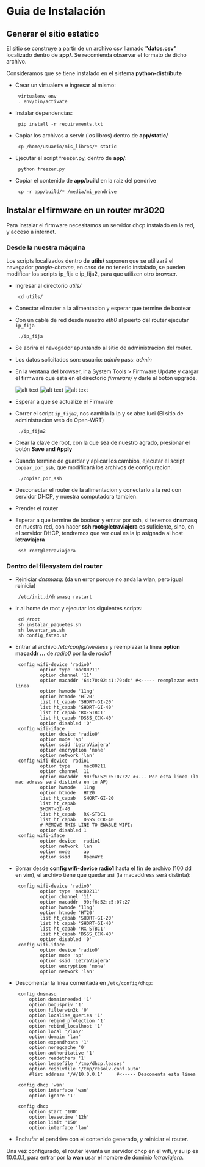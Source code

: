 # Guia de Instalación
## Generar el sitio estatico

El sitio se construye a partir de un archivo csv llamado **"datos.csv"**
localizado dentro de **app/**. Se recomienda observar el formato de dicho archivo.

Consideramos que se tiene instalado en el sistema **python-distribute**
 
 * Crear un virtualenv e ingresar al mismo:
    
        virtualenv env
        . env/bin/activate

 * Instalar dependencias:
    
        pip install -r requirements.txt

 * Copiar los archivos a servir (los libros) dentro de **app/static/**
    
        cp /home/usuario/mis_libros/* static

 * Ejecutar el script freezer.py, dentro de **app/**:
    
        python freezer.py

 * Copiar el contenido de **app/build** en la raiz del pendrive

        cp -r app/build/* /media/mi_pendrive
    
## Instalar el firmware en un router mr3020

Para instalar el firmware necesitamos un servidor dhcp instalado en la red, y acceso a internet.

### Desde la nuestra máquina

Los scripts localizados dentro de **utils/** suponen que se utilizará el navegador *google-chrome*, en caso de no tenerlo instalado, se pueden modificar los scripts ip_fija e ip_fija2, para que utilizen otro browser.

 * Ingresar al directorio *utils/*
    
        cd utils/

 * Conectar el router a la alimentacion y esperar que termine de bootear
 * Con un cable de red desde nuestro *eth0*  al puerto del router ejecutar ``ip_fija``
    
        ./ip_fija

 * Se abrirá el navegador apuntando al sitio de administracion del router. 
 * Los datos solicitados son: usuario: *admin* pass: *admin*
 * En la ventana del browser, ir a System Tools > Firmware Update y cargar el firmware que esta en el directorio *firmware/* y darle al botón upgrade.
    
   ![alt text](https://raw.github.com/gcoop-libre/letras_viajeras/master/data/captura_tplink_1.png "Paso 1")
   ![alt text](https://raw.github.com/gcoop-libre/letras_viajeras/master/data/captura_tplink_2.png "Paso 2")
   ![alt text](https://raw.github.com/gcoop-libre/letras_viajeras/master/data/captura_tplink_3.png "Paso 3")
 

 * Esperar a que se actualize el Firmware
 * Correr el script ``ip_fija2``, nos cambia la ip y se abre luci (El sitio de administracion web de Open-WRT)
    
        ./ip_fija2

 * Crear la clave de root, con la que sea de nuestro agrado, presionar el botón **Save and Apply**
 
 * Cuando termine de guardar y aplicar los cambios, ejecutar el script ``copiar_por_ssh``, que modificará los archivos de configuracion.

        ./copiar_por_ssh

 * Desconectar el router de la alimentacion y conectarlo a la red con servidor DHCP, y nuestra computadora tambien.
 
 * Prender el router
 * Esperar a que termine de bootear y entrar por ssh, si tenemos **dnsmasq** en nuestra red, con hacer **ssh root@letraviajera** es suficiente, sino, en el servidor DHCP, tendremos que ver cual es la ip asignada al host **letraviajera**
    
        ssh root@letraviajera

### Dentro del filesystem del router

 
 * Reiniciar *dnsmasq*: (da un error porque no anda la wlan, pero igual reinicia)
    
        /etc/init.d/dnsmasq restart

 * Ir al home de root y ejecutar los siguientes scripts:
    
        cd /root
        sh instalar_paquetes.sh
        sh levantar_ws.sh
        sh config_fstab.sh

 * Entrar al archivo */etc/config/wireless* y reemplazar la linea **option macaddr ...** de *radio0* por la de *radio1*

        config wifi-device 'radio0'
                option type 'mac80211'
                option channel '11'
                option macaddr '64:70:02:41:79:dc' #<----- reemplazar esta linea
                option hwmode '11ng'
                option htmode 'HT20'
                list ht_capab 'SHORT-GI-20'
                list ht_capab 'SHORT-GI-40'
                list ht_capab 'RX-STBC1'
                list ht_capab 'DSSS_CCK-40'
                option disabled '0'
        config wifi-iface
                option device 'radio0'
                option mode 'ap'
                option ssid 'LetraViajera'
                option encryption 'none'
                option network 'lan'
        config wifi-device  radio1
                option type     mac80211
                option channel  11
                option macaddr  90:f6:52:c5:07:27 #<--- Por esta linea (la mac adress será distinta en tu AP)
                option hwmode   11ng
                option htmode   HT20
                list ht_capab   SHORT-GI-20
                list ht_capab
                SHORT-GI-40
                list ht_capab   RX-STBC1
                list ht_capab   DSSS_CCK-40
                # REMOVE THIS LINE TO ENABLE WIFI:
                option disabled 1
        config wifi-iface
                option device   radio1
                option network  lan
                option mode     ap
                option ssid     OpenWrt
   
    
 * Borrar desde **config wifi-device  radio1** hasta el fin de archivo (100 dd en vim), el archivo tiene que quedar asi (la macaddress será distinta):

        config wifi-device 'radio0'
                option type 'mac80211'
                option channel '11'
                option macaddr  90:f6:52:c5:07:27 
                option hwmode '11ng'
                option htmode 'HT20'
                list ht_capab 'SHORT-GI-20'
                list ht_capab 'SHORT-GI-40'
                list ht_capab 'RX-STBC1'
                list ht_capab 'DSSS_CCK-40'
                option disabled '0'
        config wifi-iface
                option device 'radio0'
                option mode 'ap'
                option ssid 'LetraViajera'
                option encryption 'none'
                option network 'lan'

 * Descomentar la linea comentada en ``/etc/config/dhcp``:

        config dnsmasq
            option domainneeded '1'
            option boguspriv '1'
            option filterwin2k '0'
            option localise_queries '1'
            option rebind_protection '1'
            option rebind_localhost '1'
            option local '/lan/'
            option domain 'lan'
            option expandhosts '1'
            option nonegcache '0'
            option authoritative '1'
            option readethers '1'
            option leasefile '/tmp/dhcp.leases'
            option resolvfile '/tmp/resolv.conf.auto'
            #list address '/#/10.0.0.1'     #<----- Descomenta esta linea

        config dhcp 'wan'
            option interface 'wan'
            option ignore '1'

        config dhcp
            option start '100'
            option leasetime '12h'
            option limit '150'
            option interface 'lan'

 * Enchufar el pendrive con el contenido generado, y reiniciar el router.

Una vez configurado, el router levanta un servidor dhcp en el wifi, y su ip es 10.0.0.1, para entrar por la **wan** usar el nombre de dominio *letraviajera*.
